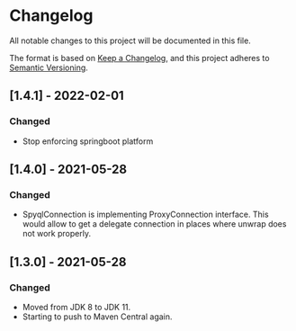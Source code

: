 # Changelog
All notable changes to this project will be documented in this file.

The format is based on [Keep a Changelog](https://keepachangelog.com/en/1.0.0/),
and this project adheres to [Semantic Versioning](https://semver.org/spec/v2.0.0.html).

## [1.4.1] - 2022-02-01
### Changed
* Stop enforcing springboot platform

## [1.4.0] - 2021-05-28
### Changed
* SpyqlConnection is implementing ProxyConnection interface. This would allow to get a delegate connection
in places where unwrap does not work properly.

## [1.3.0] - 2021-05-28
### Changed
* Moved from JDK 8 to JDK 11.
* Starting to push to Maven Central again.
